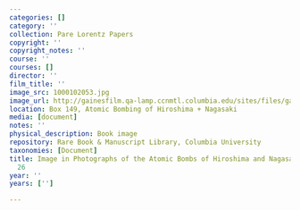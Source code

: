 ```yaml
---
categories: []
category: ''
collection: Pare Lorentz Papers
copyright: ''
copyright_notes: ''
course: ''
courses: []
director: ''
film_title: ''
image_src: 1000102053.jpg
image_url: http://gainesfilm.qa-lamp.ccnmtl.columbia.edu/sites/files/gainesfilm/images/1000102053.jpg
location: Box 149, Atomic Bombing of Hiroshima + Nagasaki
media: [document]
notes: ''
physical_description: Book image
repository: Rare Book & Manuscript Library, Columbia University
taxonomies: [Document]
title: Image in Photographs of the Atomic Bombs of Hiroshima and Nagasaki - Figure
  26
year: ''
years: ['']

---
```

